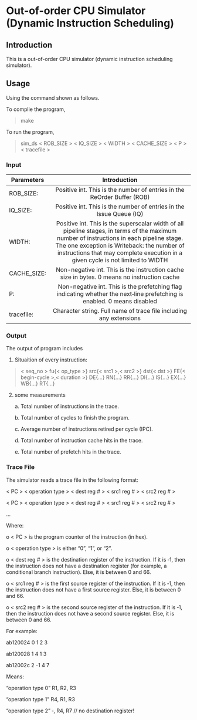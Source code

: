 # Out-of-order CPU Simulator (Dynamic Instruction Scheduling)

## Introduction

This is a out-of-order CPU simulator (dynamic instruction scheduling simulator).

## Usage

Using the command shown as follows.

To complie the program,

>make

To run the program,

> sim_ds < ROB_SIZE \> < IQ_SIZE \> < WIDTH \> < CACHE_SIZE \> < P \> < tracefile \>

### Input

|	Parameters		|	Introduction																					|
|-------------------|:-----------------------------------------------:													|
|	ROB_SIZE:   	|Positive int. This is the number of entries in the ReOrder Buffer (ROB)							|
|	IQ_SIZE:    	|Positive int. This is the number of entries in the Issue Queue (IQ)								|
|	WIDTH:    		|Positive int. This is the superscalar width of all pipeline stages, in terms of the maximum number of instructions in each pipeline stage. The one exception is Writeback: the number of instructions that may complete execution in a given cycle is not limited to WIDTH										|
|	CACHE_SIZE:    	|Non-negative int. This is the instruction cache size in bytes.	0 means no instruction cache		|
|	P:    			|Non-negative int. This is the prefetching flag indicating whether the next‐line prefetching is enabled. 0 means disabled							|
|	tracefile:  	|Character string. Full name of trace file including any extensions									|

### Output

The output of program includes

1. Situaition of every instruction:

> < seq_no \> fu{< op_type \>} src{< src1 \>,< src2 \>} dst{< dst \>} FE{< begin-cycle \>,< duration \>} DE{…} RN{…} RR{…} DI{…} IS{…} EX{…} WB{…} RT{…}

2. some measurements

	a. Total number of instructions in the trace.
	
	b. Total number of cycles to finish the program.
	
	c. Average number of instructions retired per cycle (IPC).
	
	d. Total number of instruction cache hits in the trace.
	
	e. Total number of prefetch hits in the trace.

### Trace File

The simulator reads a trace file in the following format: 

< PC \> < operation type \> < dest reg # \> < src1 reg \# \> < src2 reg \# \>

< PC \> < operation type \> < dest reg # \> < src1 reg \# \> < src2 reg \# \>

...

Where:

o < PC \> is the program counter of the instruction (in hex).

o < operation type \> is either “0”, “1”, or “2”.

o < dest reg # \> is the destination register of the instruction. If it is ‐1, then the instruction does not have a destination register (for example, a conditional branch instruction). Else, it is between 0 and 66.

o < src1 reg # \> is the first source register of the instruction. If it is ‐1, then the instruction does not have a first source register. Else, it is between 0 and 66.

o < src2 reg # \> is the second source register of the instruction. If it is ‐1, then the instruction does not have a second source register. Else, it is between 0 and 66.

For example:

ab120024 0 1 2 3

ab120028 1 4 1 3

ab12002c 2 -1 4 7

Means:

“operation type 0” R1, R2, R3

“operation type 1” R4, R1, R3

“operation type 2” ‐, R4, R7 // no destination register!

